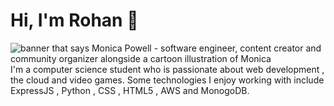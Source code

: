 # Hi, I'm Rohan 👋

<img src="https://raw.githubusercontent.com/M0nica/M0nica/master/gh-header-image-cropped.png" alt="banner that says Monica Powell - software engineer, content creator and community organizer alongside a cartoon illustration of Monica">
I'm a computer science student who is passionate about web development , the cloud and video games. Some technologies I enjoy working with include ExpressJS , Python , CSS , HTML5 , AWS and MonogoDB. 
